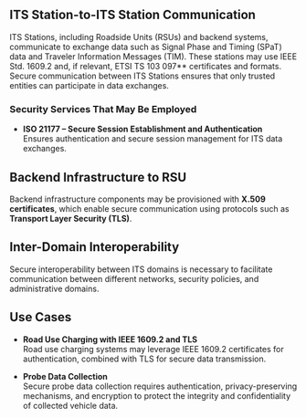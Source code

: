 
## ITS Station-to-ITS Station Communication

ITS Stations, including Roadside Units (RSUs) and backend systems, communicate to exchange data such as Signal Phase and Timing (SPaT) data and Traveler Information Messages (TIM). These stations may use IEEE Std. 1609.2 and, if relevant, ETSI TS 103 097** certificates and formats. Secure communication between ITS Stations ensures that only trusted entities can participate in data exchanges.

### Security Services That May Be Employed

- **ISO 21177 – Secure Session Establishment and Authentication**  
  Ensures authentication and secure session management for ITS data exchanges.

## Backend Infrastructure to RSU

Backend infrastructure components may be provisioned with **X.509 certificates**, which enable secure communication using protocols such as **Transport Layer Security (TLS)**.


## Inter-Domain Interoperability

Secure interoperability between ITS domains is necessary to facilitate communication between different networks, security policies, and administrative domains.

## Use Cases

- **Road Use Charging with IEEE 1609.2 and TLS**  
  Road use charging systems may leverage IEEE 1609.2 certificates for authentication, combined with TLS for secure data transmission.  

- **Probe Data Collection**  
  Secure probe data collection requires authentication, privacy-preserving mechanisms, and encryption to protect the integrity and confidentiality of collected vehicle data.